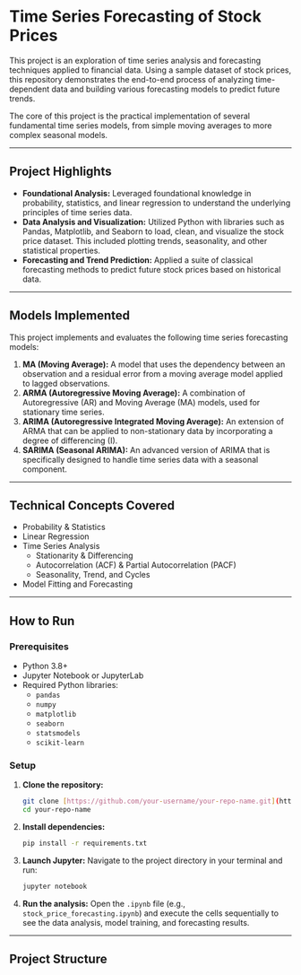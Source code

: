 # Time Series Forecasting of Stock Prices

This project is an exploration of time series analysis and forecasting techniques applied to financial data. Using a sample dataset of stock prices, this repository demonstrates the end-to-end process of analyzing time-dependent data and building various forecasting models to predict future trends.

The core of this project is the practical implementation of several fundamental time series models, from simple moving averages to more complex seasonal models.

---

## Project Highlights

* **Foundational Analysis:** Leveraged foundational knowledge in probability, statistics, and linear regression to understand the underlying principles of time series data.
* **Data Analysis and Visualization:** Utilized Python with libraries such as Pandas, Matplotlib, and Seaborn to load, clean, and visualize the stock price dataset. This included plotting trends, seasonality, and other statistical properties.
* **Forecasting and Trend Prediction:** Applied a suite of classical forecasting methods to predict future stock prices based on historical data.

---

## Models Implemented

This project implements and evaluates the following time series forecasting models:

1.  **MA (Moving Average):** A model that uses the dependency between an observation and a residual error from a moving average model applied to lagged observations.
2.  **ARMA (Autoregressive Moving Average):** A combination of Autoregressive (AR) and Moving Average (MA) models, used for stationary time series.
3.  **ARIMA (Autoregressive Integrated Moving Average):** An extension of ARMA that can be applied to non-stationary data by incorporating a degree of differencing (I).
4.  **SARIMA (Seasonal ARIMA):** An advanced version of ARIMA that is specifically designed to handle time series data with a seasonal component.

---

## Technical Concepts Covered

* Probability & Statistics
* Linear Regression
* Time Series Analysis
    * Stationarity & Differencing
    * Autocorrelation (ACF) & Partial Autocorrelation (PACF)
    * Seasonality, Trend, and Cycles
* Model Fitting and Forecasting

---

## How to Run

### Prerequisites
* Python 3.8+
* Jupyter Notebook or JupyterLab
* Required Python libraries:
    * `pandas`
    * `numpy`
    * `matplotlib`
    * `seaborn`
    * `statsmodels`
    * `scikit-learn`

### Setup
1.  **Clone the repository:**
    ```sh
    git clone [https://github.com/your-username/your-repo-name.git](https://github.com/your-username/your-repo-name.git)
    cd your-repo-name
    ```
2.  **Install dependencies:**
    ```sh
    pip install -r requirements.txt
    ```
3.  **Launch Jupyter:**
    Navigate to the project directory in your terminal and run:
    ```sh
    jupyter notebook
    ```
4.  **Run the analysis:**
    Open the `.ipynb` file (e.g., `stock_price_forecasting.ipynb`) and execute the cells sequentially to see the data analysis, model training, and forecasting results.

---

## Project Structure
